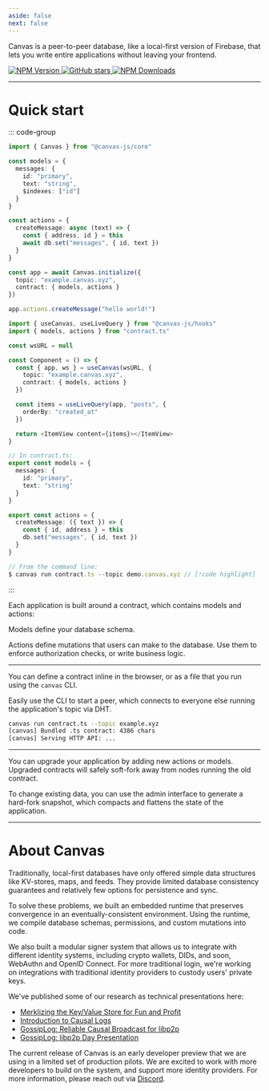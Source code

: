 ```yaml
---
aside: false
next: false
---
```


<div :class="$style.main">

<HeroRow tagline="Developer Preview" text="Build local-first, peer-to-peer applications" :image="{ light: '/graphic_jellyfish_dark.png', dark: '/graphic_jellyfish.png' }" />

<div :class="$style.mainInner">

Canvas is a peer-to-peer database, like a local-first version of
Firebase, that lets you write entire applications without leaving your
frontend.

</div>

<FeatureTags :features="[
  {
    text: 'Runs on browser, desktop, or mobile',
    tooltip: 'Works in the browser, in Node.js, or in React Native',
    iconName: 'mobile'
  },
  {
    text: 'Cross-database persistence',
    tooltip: 'Uses SQLite, Postgres, or IndexedDB as the backing data store',
    iconName: 'database'
  },
  {
    text: 'Sync via libp2p',
    tooltip: 'Browser-to-server and server-to-server libp2p WebSockets',
    iconName: 'activity'
  },
  {
    text: 'Live queries',
    tooltip: 'React hooks for live-updating apps & database queries',
    iconName: 'compare'
  },
  {
    text: 'Embedded runtime',
    tooltip: 'Write custom mutators for auth rules or business logic',
    iconName: 'atom'
  },
  {
    text: 'Transactions',
    tooltip: 'Serializable database transactions that roll back on conflict',
    iconName: 'rewind'
  },
  {
    text: 'Database Editor',
    tooltip: 'Comes with a database management interface',
    iconName: 'apps',
  },
  {
    text: 'IPFS',
    tooltip: 'Built on IPFS components (IPLD, DAG-CBOR, and Kademlia) and Prolly-trees',
    iconName: '123'
  },
  {
    text: 'MIT Licensed',
    tooltip: 'Open source, fully self-hostable',
    iconName: 'crown',
  },
  {
    text: 'CRDTs',
    tooltip: 'Soon: Multiplayer editing using embedded CRDTs',
    iconName: 'guide',
    disabled: true,
  },
  {
    text: 'Private Data',
    tooltip: 'Soon: Native support for end-to-end encrypted data',
    iconName: 'lock',
    disabled: true
  },
  {
    text: 'Email Login',
    tooltip: 'Soon: Login optimized for usability and accessibility',
    iconName: 'lock',
    disabled: true
  },
]" />

</div>

<div :class="$style.partial">

<EmailForm />

</div>

<div :class="$style.badges">
<a href="https://github.com/canvasxyz/canvas" target="_blank">

![NPM Version](https://img.shields.io/npm/v/%40canvas-js%2Fcore)
![GitHub stars](https://img.shields.io/github/stars/canvasxyz/canvas?style=flat)
![NPM Downloads](https://img.shields.io/npm/dm/%40canvas-js%2Fcore)

</a>
</div>

---

<div :class="$style.sectionHeaderCol">

# Quick start

</div>

<div :class="$style.flex">
  <div :class="$style.colRight">

::: code-group

```ts [Browser]
import { Canvas } from "@canvas-js/core"

const models = {
  messages: {
    id: "primary",
    text: "string",
    $indexes: ["id"]
  }
}

const actions = {
  createMessage: async (text) => {
    const { address, id } = this
    await db.set("messages", { id, text })
  }
}

const app = await Canvas.initialize({
  topic: "example.canvas.xyz",
  contract: { models, actions }
})

app.actions.createMessage("hello world!")
```

```ts [React hook]
import { useCanvas, useLiveQuery } from "@canvas-js/hooks"
import { models, actions } from "contract.ts"

const wsURL = null

const Component = () => {
  const { app, ws } = useCanvas(wsURL, {
    topic: "example.canvas.xyz",
    contract: { models, actions }
  })

  const items = useLiveQuery(app, "posts", {
    orderBy: "created_at"
  })

  return <ItemView content={items}></ItemView>
}
```

```ts [Command Line]
// In contract.ts:
export const models = {
  messages: {
    id: "primary",
    text: "string"
  }
}

export const actions = {
  createMessage: ({ text }) => {
    const { id, address } = this
    db.set("messages", { id, text })
  }
}

// From the command line:
$ canvas run contract.ts --topic demo.canvas.xyz // [!code highlight]
```

:::

<CodeGroupOpener /> <!-- needed for production build -->

  </div>
  <div :class="$style.colLeft">

Each application is built around a contract, which contains models and
actions:

Models define your database schema.

Actions define mutations that users can make to the database. Use them
to enforce authorization checks, or write business logic.

---

You can define a contract inline in the browser, or as a file
that you run using the `canvas` CLI.

Easily use the CLI to start a peer, which connects to everyone else
running the application's topic via DHT.

```sh
canvas run contract.ts --topic example.xyz
[canvas] Bundled .ts contract: 4386 chars
[canvas] Serving HTTP API: ...
```

---

You can upgrade your application by adding new actions or models. Upgraded
contracts will safely soft-fork away from nodes running the old contract.

To change existing data, you can use the admin interface to
generate a hard-fork snapshot, which compacts and flattens the state of the application.

  </div>
</div>

---

<div :class="$style.end">

<div :class="$style.sectionHeader">

# About Canvas

</div>

Traditionally, local-first databases have only offered simple data
structures like KV-stores, maps, and feeds. They provide limited
database consistency guarantees and relatively few options for
persistence and sync.

To solve these problems, we built an embedded runtime that preserves
convergence in an eventually-consistent environment. Using the
runtime, we compile database schemas, permissions, and custom mutations
into code.

We also built a modular signer system that allows us to integrate with
different identity systems, including crypto wallets, DIDs, and soon,
WebAuthn and OpenID Connect. For more traditional login, we're working
on integrations with traditional identity providers to custody users'
private keys.

We've published some of our research as technical presentations here:

- [Merklizing the Key/Value Store for Fun and Profit](https://joelgustafson.com/posts/2023-05-04/merklizing-the-key-value-store-for-fun-and-profit)
- [Introduction to Causal Logs](https://joelgustafson.com/posts/2024-09-30/introduction-to-causal-logs)
- [GossipLog: Reliable Causal Broadcast for libp2p](https://joelgustafson.com/posts/2024-09-30/gossiplog-reliable-causal-broadcast-for-libp2p)
- [GossipLog: libp2p Day Presentation](https://www.youtube.com/watch?v=X8nAdx1G-Cs)

The current release of Canvas is an early developer preview that we
are using in a limited set of production pilots. We are excited to
work with more developers to build on the system, and support more
identity providers. For more information, please reach out via
[Discord](https://discord.gg/EjczssxKpR).

</div>

<HomepageFooter />

<style module>
.main p[class="text"],
.main a[class="tagline"],
.sectionHeader h1,
.sectionHeaderCol h1 { font-family: "Space Grotesk"; }

.main, .partial { max-width: 630px; }
.mainInner { max-width: 630px; } /* make room for jellyfish */
@media (max-width: 960px) {
  .main, .partial { margin: 0 auto; }
  .mainInner { max-width: none; }
}

.sectionHeaderCol { margin: 2.5rem 0 0.7rem; }
.sectionHeader { margin: 2.5rem 0 1.3rem; }

.badges {
  margin: 0 auto;
}
.badges p {
  display: flex;
  flex-direction: row;
  transform: scale(1.04);
  transform-origin: left center;
  margin-bottom: 2rem;
  justify-content: center;
}
.badges p img { height: 140%; margin-right: 6px; }
@media (min-width: 960px) {
  .badges p { justify-content: left; }
}

.flex div[class*="vp-adaptive-theme"] { font-size: 98%; }
.colLeft div[class*="vp-adaptive-theme"] { font-size: 96%; }

.flex { display: flex; flex-direction: row-reverse; padding-bottom: 10px;}
.colLeft { width: 49%; padding-right: 33px; padding-top: 0px; }
.colLeft hr { margin: 1.75rem 0; }
.colRight { width: 51%; }
.colLeft div[class*="vp-adaptive-theme"] { margin: 1.33rem 0 1.32rem !important; }

@media (max-width: 640px) {
  .flex { display: block; padding-top: 1px; }
  .colLeft { width: 100%; padding-right: 0; }
  .colRight { width: 100%; }
}

.end {
  margin: 40px 0;
  max-width: 600px;
}
</style>
